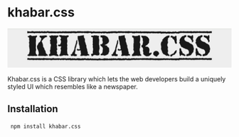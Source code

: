 # khabar.css
![logo](./assets/images/logo.jpg)

Khabar.css is a CSS library which lets the web developers build a uniquely styled UI which resembles like a newspaper.

## Installation
``` npm install khabar.css```

